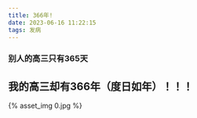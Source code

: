 ```yaml
---
title: 366年!
date: 2023-06-16 11:22:15
tags: 发病
---
```

### 别人的高三只有365天
## 我的高三却有366年（度日如年）！！！
{% asset_img 0.jpg %}